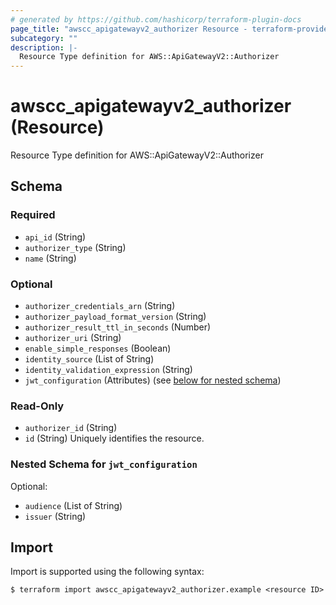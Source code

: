 ```yaml
---
# generated by https://github.com/hashicorp/terraform-plugin-docs
page_title: "awscc_apigatewayv2_authorizer Resource - terraform-provider-awscc"
subcategory: ""
description: |-
  Resource Type definition for AWS::ApiGatewayV2::Authorizer
---
```


# awscc_apigatewayv2_authorizer (Resource)

Resource Type definition for AWS::ApiGatewayV2::Authorizer



<!-- schema generated by tfplugindocs -->
## Schema

### Required

- `api_id` (String)
- `authorizer_type` (String)
- `name` (String)

### Optional

- `authorizer_credentials_arn` (String)
- `authorizer_payload_format_version` (String)
- `authorizer_result_ttl_in_seconds` (Number)
- `authorizer_uri` (String)
- `enable_simple_responses` (Boolean)
- `identity_source` (List of String)
- `identity_validation_expression` (String)
- `jwt_configuration` (Attributes) (see [below for nested schema](#nestedatt--jwt_configuration))

### Read-Only

- `authorizer_id` (String)
- `id` (String) Uniquely identifies the resource.

<a id="nestedatt--jwt_configuration"></a>
### Nested Schema for `jwt_configuration`

Optional:

- `audience` (List of String)
- `issuer` (String)

## Import

Import is supported using the following syntax:

```shell
$ terraform import awscc_apigatewayv2_authorizer.example <resource ID>
```
